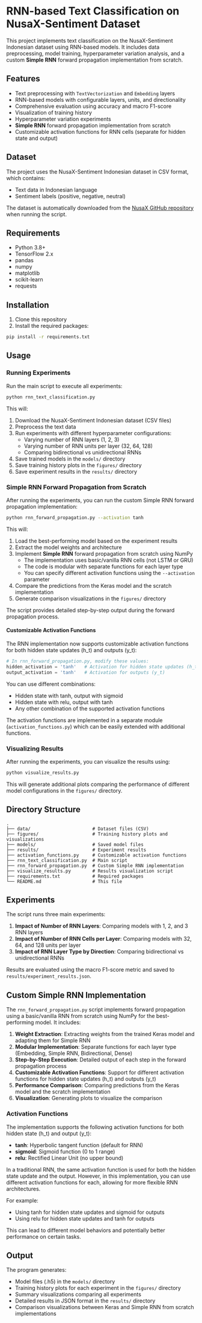 # RNN-based Text Classification on NusaX-Sentiment Dataset

This project implements text classification on the NusaX-Sentiment Indonesian dataset using RNN-based models. It includes data preprocessing, model training, hyperparameter variation analysis, and a custom **Simple RNN** forward propagation implementation from scratch.

## Features

- Text preprocessing with `TextVectorization` and `Embedding` layers
- RNN-based models with configurable layers, units, and directionality
- Comprehensive evaluation using accuracy and macro F1-score
- Visualization of training history
- Hyperparameter variation experiments
- **Simple RNN** forward propagation implementation from scratch
- Customizable activation functions for RNN cells (separate for hidden state and output)

## Dataset

The project uses the NusaX-Sentiment Indonesian dataset in CSV format, which contains:
- Text data in Indonesian language
- Sentiment labels (positive, negative, neutral)

The dataset is automatically downloaded from the [NusaX GitHub repository](https://github.com/IndoNLP/nusax/tree/main/datasets/sentiment/indonesian) when running the script.

## Requirements

- Python 3.8+
- TensorFlow 2.x
- pandas
- numpy
- matplotlib
- scikit-learn
- requests

## Installation

1. Clone this repository
2. Install the required packages:

```bash
pip install -r requirements.txt
```

## Usage

### Running Experiments

Run the main script to execute all experiments:

```bash
python rnn_text_classification.py
```

This will:
1. Download the NusaX-Sentiment Indonesian dataset (CSV files)
2. Preprocess the text data
3. Run experiments with different hyperparameter configurations:
   - Varying number of RNN layers (1, 2, 3)
   - Varying number of RNN units per layer (32, 64, 128)
   - Comparing bidirectional vs unidirectional RNNs
4. Save trained models in the `models/` directory
5. Save training history plots in the `figures/` directory
6. Save experiment results in the `results/` directory

### Simple RNN Forward Propagation from Scratch

After running the experiments, you can run the custom Simple RNN forward propagation implementation:

```bash
python rnn_forward_propagation.py --activation tanh
```

This will:
1. Load the best-performing model based on the experiment results
2. Extract the model weights and architecture
3. Implement **Simple RNN** forward propagation from scratch using NumPy
   - The implementation uses basic/vanilla RNN cells (not LSTM or GRU)
   - The code is modular with separate functions for each layer type
   - You can specify different activation functions using the `--activation` parameter
4. Compare the predictions from the Keras model and the scratch implementation
5. Generate comparison visualizations in the `figures/` directory

The script provides detailed step-by-step output during the forward propagation process.

#### Customizable Activation Functions

The RNN implementation now supports customizable activation functions for both hidden state updates (h_t) and outputs (y_t):

```python
# In rnn_forward_propagation.py, modify these values:
hidden_activation = 'tanh'   # Activation for hidden state updates (h_t)
output_activation = 'tanh'   # Activation for outputs (y_t)
```

You can use different combinations:
- Hidden state with tanh, output with sigmoid
- Hidden state with relu, output with tanh
- Any other combination of the supported activation functions

The activation functions are implemented in a separate module (`activation_functions.py`) which can be easily extended with additional functions.

### Visualizing Results

After running the experiments, you can visualize the results using:

```bash
python visualize_results.py
```

This will generate additional plots comparing the performance of different model configurations in the `figures/` directory.

## Directory Structure

```
.
├── data/                       # Dataset files (CSV)
├── figures/                    # Training history plots and visualizations
├── models/                     # Saved model files
├── results/                    # Experiment results
├── activation_functions.py     # Customizable activation functions
├── rnn_text_classification.py  # Main script
├── rnn_forward_propagation.py  # Custom Simple RNN implementation
├── visualize_results.py        # Results visualization script
├── requirements.txt            # Required packages
└── README.md                   # This file
```

## Experiments

The script runs three main experiments:

1. **Impact of Number of RNN Layers**: Comparing models with 1, 2, and 3 RNN layers
2. **Impact of Number of RNN Cells per Layer**: Comparing models with 32, 64, and 128 units per layer
3. **Impact of RNN Layer Type by Direction**: Comparing bidirectional vs unidirectional RNNs

Results are evaluated using the macro F1-score metric and saved to `results/experiment_results.json`.

## Custom Simple RNN Implementation

The `rnn_forward_propagation.py` script implements forward propagation using a basic/vanilla RNN from scratch using NumPy for the best-performing model. It includes:

1. **Weight Extraction**: Extracting weights from the trained Keras model and adapting them for Simple RNN
2. **Modular Implementation**: Separate functions for each layer type (Embedding, Simple RNN, Bidirectional, Dense)
3. **Step-by-Step Execution**: Detailed output of each step in the forward propagation process
4. **Customizable Activation Functions**: Support for different activation functions for hidden state updates (h_t) and outputs (y_t)
5. **Performance Comparison**: Comparing predictions from the Keras model and the scratch implementation
6. **Visualization**: Generating plots to visualize the comparison

### Activation Functions

The implementation supports the following activation functions for both hidden state (h_t) and output (y_t):

- **tanh**: Hyperbolic tangent function (default for RNN)
- **sigmoid**: Sigmoid function (0 to 1 range)
- **relu**: Rectified Linear Unit (no upper bound)

In a traditional RNN, the same activation function is used for both the hidden state update and the output. However, in this implementation, you can use different activation functions for each, allowing for more flexible RNN architectures.

For example:
- Using tanh for hidden state updates and sigmoid for outputs
- Using relu for hidden state updates and tanh for outputs

This can lead to different model behaviors and potentially better performance on certain tasks.

## Output

The program generates:
- Model files (.h5) in the `models/` directory
- Training history plots for each experiment in the `figures/` directory
- Summary visualizations comparing all experiments
- Detailed results in JSON format in the `results/` directory
- Comparison visualizations between Keras and Simple RNN from scratch implementations
